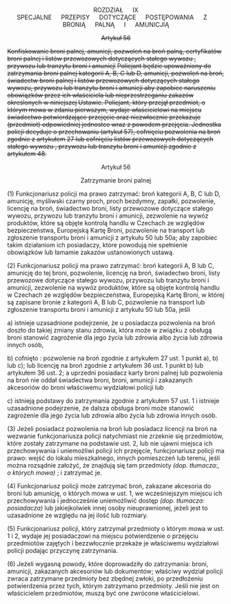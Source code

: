 <a name="title_9"></a><p align="center">ROZDZIAŁ &emsp; IX<br /> SPECJALNE &emsp; PRZEPISY &emsp; DOTYCZĄCE &emsp; POSTĘPOWANIA &emsp; Z &emsp; BRONIĄ &emsp; PALNĄ &emsp; I &emsp; AMUNICJIĄ</p>

<!--'nakládání' w zależności od kotekstu stosowane tu jako: postępowanie i obsługa - postępowanie w momencie zabrania broni i czynności, które robi policjant, a obsługa w momencie czynności posiadacza -->

<s><a name="section_56"></a><p align="center">Artykuł 56</p></s>
<s>Konfiskowanie broni palnej, amunicji, pozwoleń na broń palną, certyfikatów broni palnej i listów przewozowych dotyczących stałego wywozu , przywozu lub tranzytu broni i amunicji</s>
<s>Policjant będzie upoważniony do zatrzymania broni palnej kategorii A, B, C lub D, amunicji, pozwoleń na broń, świadectw broni palnej i listów przewozowych dotyczących stałego wywozu, przywozu lub tranzytu broni i amunicji aby zapobiec naruszeniu obowiązków przez ich właściciela lub nieprzestrzeganiu zakazów określonych w niniejszej Ustawie. Policjant, który przejął przedmiot, o którym mowa w zdaniu pierwszym, wydaje właścicielowi na miejscu świadectwo potwierdzające przejęcie oraz niezwłocznie przekazuje (przedmiot) odpowiedniej jednostce wraz z powodem przejęcia. Jednostka policji decyduje o przechowaniu (artykuł 57), cofnięciu pozwolenia na broń zgodnie z artykułem 27 lub cofnięciu listów przewozowych dotyczących stałego wywozu , przywozu lub tranzytu broni i amunicji zgodnie z artykułem 48.</s>

<a name="section56"> </a><p align="center">Artykuł 56</p>

<p align="center">Zatrzymanie broni palnej</p>

(1) Funkcjonariusz policji ma prawo zatrzymać: broń kategorii A, B, C lub D, amunicję, myśliwski czarny proch, proch bezdymny, zapałki, pozwolenie, licencję na broń, świadectwo broni, listy przewozowe dotyczące stałego wywozu, przywozu lub tranzytu broni i amunicji, zezwolenie na wywóz produktów, które są objęte kontrolą handlu w Czechach ze względów bezpieczeństwa, Europejską Kartę Broni, pozwolenie na transport lub zgłoszenie transportu broni i amunicji z artykułu 50 lub 50a; aby zapobiec takim działaniom ich posiadaczy, które powodują nie spełnienie obowiązków lub łamamie zakazów ustanowionych ustawą.
<!-- dosł: aby zapobiec ich właścicielom takich działań, które naruszają obowiązek lub nie przestrzegają zakazu ustanowionego w ustawie, ale to lepiej brzmi. Potrzebne znalezienie, czy dobrze przedłumaczyłam szczególnie 'černý lovecký prach, bezdýmný prach, zápalky', bo wydaje się to... dziwne. -->

(2) Funkcjonariusz policji ma prawo zatrzymać: broń kategorii A, B lub C, amunicję do tej broni, pozwolenie, licencję na broń, świadectwo broni, listy przewozowe dotyczące stałego wywozu, przywozu lub tranzytu broni i amunicji, zezwolenie na wywóz produktów, które są objęte kontrolą handlu w Czechach ze względów bezpieczeństwa, Europejską Kartę Broni, w której są zapisane bronie z kategorii A, B lub C, pozwolenie na transport lub zgłoszenie transportu broni i amunicji z artykułu 50 lub 50a, jeśli

a) istnieje uzasadnione podejrzenie, że u posiadacza pozwolenia na broń doszło do takiej zmiany stanu zdrowia, która może w związku z obsługą broni stanowić zagrożenie dla jego życia lub zdrowia albo życia lub zdrowia innych osób,

b) cofnięto : pozwolenie na broń zgodnie z artykułem 27 ust. 1 punkt a), b) lub c); lub licencję na broń zgodnie z artykułem 36 ust. 1 punkt b) lub artykułem 36 ust. 2; a uprzedni posiadacz karty broni palnej lub pozwolenia na broń nie oddał świadectwa broni, broni, amunicji i zakazanych akcesoriów do broni właściwemu wydziałowi policji lub   
<!-- potrzebne sprawdzenie w poprzednich artykułach: różnica między 'zbrojní průkaz' i  'průkaz zbraně', to pierwsze jest b) - ja przetłumaczyłam jako pozwolenie na broń -->

c) istnieją podstawy do zatrzymania zgodnie z artykułem 57 ust. 1 i istnieje uzasadnione podejrzenie, że dalsza obsługa broni może stanowić zagrożenie dla jego życia lub zdrowia albo życia lub zdrowia innych osób.

(3) Jeżeli posiadacz pozwolenia na broń lub posiadacz licencji na broń na wezwanie funkcjonariusza policji natychmiast nie zrzeknie się przedmiotów, które zostały zatrzymane na podstawie ust. 2, lub nie ujawni miejsca ich przechowywania i uniemożliwi policji ich przejęcie, funkcjonariusz policji ma prawo: wejść do lokalu mieszkalnego, innych pomieszczeń lub terenu, jeśli można rozsądnie założyć, że znajdują się tam przedmioty _(dop. tłumacza:, o których mowa)_ ; i zatrzymać je.
<!-- teren - szukam odpowiednika, coś jak grunt, ziemia - posiadana przez kogoś-->

(4) Funkcjonariusz policji może zatrzymać broń, zakazane akcesoria do broni lub amunicję, o których mowa w ust. 1, we wcześniejszym miejscu ich przechowywania i jednocześnie uniemożliwić dostęp _(dop. tłumacza: posiadacza)_ lub jakiejkolwiek innej osoby nieuprawnionej, jeżeli jest to uzasadnione ze względu na jej ilość lub rozmiary.
<!-- dosłownie: (...) uniemożliwić dostęp osoby, która posiadała zatrzymaną broń, zakazane akcesoria lub amunicję(...) -->

(5) Funkcjonariusz policji, który zatrzymał przedmioty o którym mowa w ust. 1 i 2, wydaje jej posiadaczowi na miejscu potwierdzenie o przejęciu przedmiotów zajętych i bezzwłocznie przekaże je właściwemu wydziałowi policji podając przyczynę zatrzymania.
<!-- w poprzedniej, angielskiej wersji to było oczywiste, że przekaże odp. wydziałowi, tutaj brzmi to, że się zrzeknie (kto? funkcjonariusz czy właściciel?) -->

(6) Jeżeli wygasną powody, które doprowadziły do zatrzymania: broni, amunicji, zakazanych akcesoriów lub dokumentów; właściwy wydział policji zwraca zatrzymane przedmioty bez zbędnej zwłoki, po przedłożeniu potwierdzenia przez tych, którym zatrzymano przedmioty. Jeśli nie jest on właścicielem przedmiotów, muszą być one zwrócone właścicielowi.
<!-- Tłumaczenie bardzo niedokładne, ale logiczne - właściwy organ oddaje, jeśli nie ma już powodów, ale właścicielowi, a nie np. złodziejowi. -->
